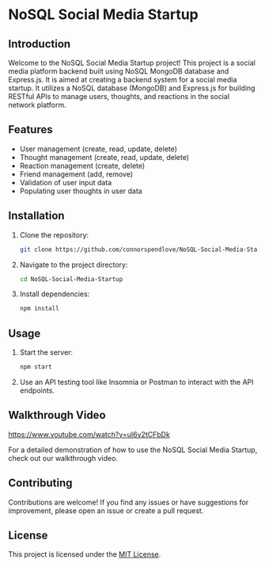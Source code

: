 # NoSQL Social Media Startup

## Introduction

Welcome to the NoSQL Social Media Startup project! This project is a social media platform backend built using NoSQL MongoDB database and Express.js. It is aimed at creating a backend system for a social media startup. It utilizes a NoSQL database (MongoDB) and Express.js for building RESTful APIs to manage users, thoughts, and reactions in the social network platform.

## Features

- User management (create, read, update, delete)
- Thought management (create, read, update, delete)
- Reaction management (create, delete)
- Friend management (add, remove)
- Validation of user input data
- Populating user thoughts in user data

## Installation

1. Clone the repository:

   ```bash
   git clone https://github.com/connorspendlove/NoSQL-Social-Media-Startup.git
   ```

2. Navigate to the project directory:

   ```bash
   cd NoSQL-Social-Media-Startup
   ```

3. Install dependencies:

   ```bash
   npm install
   ```

## Usage

1. Start the server:

   ```bash
   npm start
   ```

2. Use an API testing tool like Insomnia or Postman to interact with the API endpoints.

## Walkthrough Video

https://www.youtube.com/watch?v=uI6y2tCFbDk

For a detailed demonstration of how to use the NoSQL Social Media Startup, check out our walkthrough video.

## Contributing

Contributions are welcome! If you find any issues or have suggestions for improvement, please open an issue or create a pull request.

## License

This project is licensed under the [MIT License](LICENSE).
